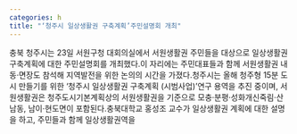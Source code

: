 ```yaml
---
categories: h
title: "‘청주시 일상생활권 구축계획’주민설명회 개최"
---
```

충북 청주시는 23일 서원구청 대회의실에서 서원생활권 주민들을 대상으로 일상생활권 구축계획에 대한 주민설명회를 개최했다.이 자리에는 주민대표들과 함께 서원생활권 내 동‧면장도 참석해 지역발전을 위한 논의의 시간을 가졌다.청주시는 올해 청주형 15분 도시 만들기를 위한 ‘청주시 일상생활권 구축계획 (시범사업)’연구 용역을 추진 중이며, 서원생활권은 청주도시기본계획상의 서원생활권을 기준으로 모충·분평·성화개신죽림·산남동, 남이·현도면이 포함된다.충북대학교 홍성조 교수가 일상생활권 계획에 대한 설명을 하고, 주민들과 함께 일상생활권역을